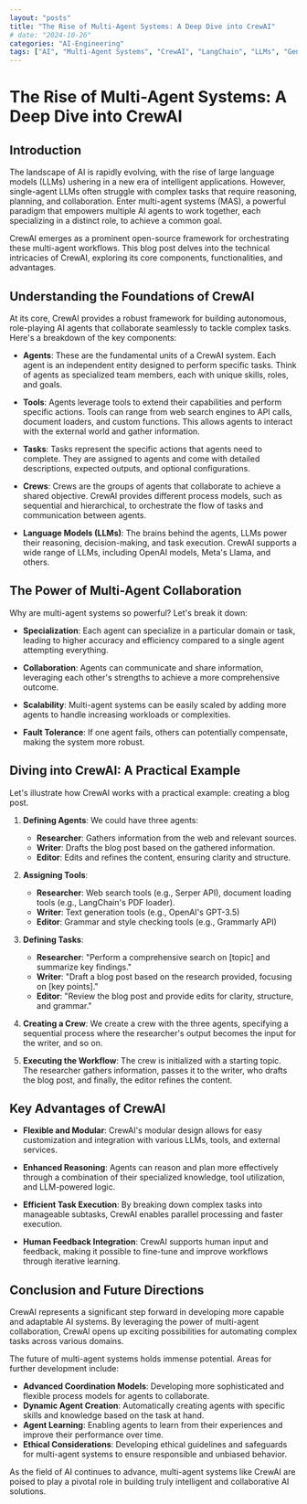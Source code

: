 ```yaml
---
layout: "posts"
title: "The Rise of Multi-Agent Systems: A Deep Dive into CrewAI"
# date: "2024-10-26"
categories: "AI-Engineering"
tags: ["AI", "Multi-Agent Systems", "CrewAI", "LangChain", "LLMs", "Generative AI"]
---
```


# The Rise of Multi-Agent Systems: A Deep Dive into CrewAI

## Introduction

The landscape of AI is rapidly evolving, with the rise of large language models (LLMs) ushering in a new era of intelligent applications.  However,  single-agent LLMs often struggle with complex tasks that require reasoning, planning, and collaboration.  Enter multi-agent systems (MAS), a powerful paradigm that empowers multiple AI agents to work together, each specializing in a distinct role, to achieve a common goal. 

CrewAI emerges as a prominent open-source framework for orchestrating these multi-agent workflows.  This blog post delves into the technical intricacies of CrewAI, exploring its core components, functionalities, and advantages. 

## Understanding the Foundations of CrewAI

At its core, CrewAI provides a robust framework for building autonomous, role-playing AI agents that collaborate seamlessly to tackle complex tasks.  Here's a breakdown of the key components:

* **Agents**:  These are the fundamental units of a CrewAI system.  Each agent is an independent entity designed to perform specific tasks.  Think of agents as specialized team members, each with unique skills, roles, and goals.

* **Tools**: Agents leverage tools to extend their capabilities and perform specific actions.  Tools can range from web search engines to API calls, document loaders, and custom functions.  This allows agents to interact with the external world and gather information.

* **Tasks**:  Tasks represent the specific actions that agents need to complete.  They are assigned to agents and come with detailed descriptions, expected outputs, and optional configurations.

* **Crews**: Crews are the groups of agents that collaborate to achieve a shared objective.  CrewAI provides different process models, such as sequential and hierarchical, to orchestrate the flow of tasks and communication between agents.

* **Language Models (LLMs)**: The brains behind the agents, LLMs power their reasoning, decision-making, and task execution. CrewAI supports a wide range of LLMs, including OpenAI models, Meta's Llama, and others.

## The Power of Multi-Agent Collaboration

Why are multi-agent systems so powerful? Let's break it down:

* **Specialization**: Each agent can specialize in a particular domain or task, leading to higher accuracy and efficiency compared to a single agent attempting everything.

* **Collaboration**:  Agents can communicate and share information, leveraging each other's strengths to achieve a more comprehensive outcome.

* **Scalability**: Multi-agent systems can be easily scaled by adding more agents to handle increasing workloads or complexities.

* **Fault Tolerance**: If one agent fails, others can potentially compensate, making the system more robust.

## Diving into CrewAI: A Practical Example

Let's illustrate how CrewAI works with a practical example: creating a blog post.

1. **Defining Agents**: We could have three agents:
    * **Researcher**:  Gathers information from the web and relevant sources.
    * **Writer**:  Drafts the blog post based on the gathered information.
    * **Editor**:  Edits and refines the content, ensuring clarity and structure.

2. **Assigning Tools**: 
    * **Researcher**:  Web search tools (e.g., Serper API), document loading tools (e.g., LangChain's PDF loader).
    * **Writer**:  Text generation tools (e.g., OpenAI's GPT-3.5)
    * **Editor**:  Grammar and style checking tools (e.g., Grammarly API)

3. **Defining Tasks**:
    * **Researcher**:  "Perform a comprehensive search on [topic] and summarize key findings."
    * **Writer**: "Draft a blog post based on the research provided, focusing on [key points]."
    * **Editor**: "Review the blog post and provide edits for clarity, structure, and grammar."

4. **Creating a Crew**: We create a crew with the three agents, specifying a sequential process where the researcher's output becomes the input for the writer, and so on.

5. **Executing the Workflow**: The crew is initialized with a starting topic. The researcher gathers information, passes it to the writer, who drafts the blog post, and finally, the editor refines the content.

## Key Advantages of CrewAI

* **Flexible and Modular**:  CrewAI's modular design allows for easy customization and integration with various LLMs, tools, and external services.

* **Enhanced Reasoning**:  Agents can reason and plan more effectively through a combination of their specialized knowledge, tool utilization, and LLM-powered logic.

* **Efficient Task Execution**:  By breaking down complex tasks into manageable subtasks, CrewAI enables parallel processing and faster execution.

* **Human Feedback Integration**: CrewAI supports human input and feedback, making it possible to fine-tune and improve workflows through iterative learning.

## Conclusion and Future Directions

CrewAI represents a significant step forward in developing more capable and adaptable AI systems. By leveraging the power of multi-agent collaboration, CrewAI opens up exciting possibilities for automating complex tasks across various domains.

The future of multi-agent systems holds immense potential.  Areas for further development include:

* **Advanced Coordination Models**:  Developing more sophisticated and flexible process models for agents to collaborate.
* **Dynamic Agent Creation**:  Automatically creating agents with specific skills and knowledge based on the task at hand.
* **Agent Learning**:  Enabling agents to learn from their experiences and improve their performance over time.
* **Ethical Considerations**:  Developing ethical guidelines and safeguards for multi-agent systems to ensure responsible and unbiased behavior.

As the field of AI continues to advance, multi-agent systems like CrewAI are poised to play a pivotal role in building truly intelligent and collaborative AI solutions.